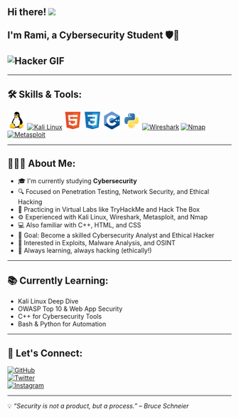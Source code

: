 <h2 align="left">
  <br>Hi there! <img src="https://user-images.githubusercontent.com/42378118/110234147-e3259600-7f4e-11eb-95be-0c4047144dea.gif" width="30"><br>
  <br> I'm Rami, a Cybersecurity Student 🛡️🔐<br>
  <br>
  <img src="https://media.giphy.com/media/SWoSkN6DxTszqIKEqv/giphy.gif" alt="Hacker GIF" width="500">
</h2>

---

<h2 align="left">🛠️ Skills & Tools:</h2>
<p align="left">
  <a href="#"><img src="https://raw.githubusercontent.com/devicons/devicon/master/icons/linux/linux-original.svg" alt="Linux" width="40" height="40"/></a>
  <a href="#"><img src="https://www.vectorlogo.zone/logos/kaliorg/kaliorg-icon.svg" alt="Kali Linux" width="40" height="40"/></a>
  <a href="#"><img src="https://raw.githubusercontent.com/devicons/devicon/master/icons/html5/html5-original.svg" alt="HTML" width="40" height="40"/></a>
  <a href="#"><img src="https://raw.githubusercontent.com/devicons/devicon/master/icons/css3/css3-original.svg" alt="CSS" width="40" height="40"/></a>
  <a href="#"><img src="https://raw.githubusercontent.com/devicons/devicon/master/icons/cplusplus/cplusplus-original.svg" alt="C++" width="40" height="40"/></a>
  <a href="#"><img src="https://raw.githubusercontent.com/devicons/devicon/master/icons/python/python-original.svg" alt="Python" width="40" height="40"/></a>
  <a href="#"><img src="https://www.vectorlogo.zone/logos/wireshark/wireshark-icon.svg" alt="Wireshark" width="40" height="40"/></a>
  <a href="#"><img src="https://upload.wikimedia.org/wikipedia/commons/2/2f/Logo_nmap.svg" alt="Nmap" width="40" height="40"/></a>
  <a href="#"><img src="https://cdn.worldvectorlogo.com/logos/metasploit.svg" alt="Metasploit" width="40" height="40"/></a>
</p>

---

<h2 align="left">👨🏻‍💻 About Me:</h2>

- 🎓 I'm currently studying **Cybersecurity**
- 🔍 Focused on Penetration Testing, Network Security, and Ethical Hacking
- 🧪 Practicing in Virtual Labs like TryHackMe and Hack The Box
- ⚙️ Experienced with Kali Linux, Wireshark, Metasploit, and Nmap
- 💻 Also familiar with C++, HTML, and CSS
- 🎯 Goal: Become a skilled Cybersecurity Analyst and Ethical Hacker
- 🔐 Interested in Exploits, Malware Analysis, and OSINT
- 🚀 Always learning, always hacking (ethically!)

---

<h2 align="left">📚 Currently Learning:</h2>

- Kali Linux Deep Dive
- OWASP Top 10 & Web App Security
- C++ for Cybersecurity Tools
- Bash & Python for Automation

---

<h2 align="left">📡 Let's Connect:</h2>

[![GitHub](https://img.shields.io/badge/-GitHub-black?style=flat-square&logo=github&logoColor=white)](https://github.com/your-username)  
[![Twitter](https://img.shields.io/badge/-@rami_r211-1da1f2?style=flat-square&logo=twitter&logoColor=white)](https://x.com/rami_r211)    
[![Instagram](https://img.shields.io/badge/-@rami_rbehat21-e1306c?style=flat-square&logo=instagram&logoColor=white)](https://instagram.com/rami_rbehat21)


---

💡 *“Security is not a product, but a process.” – Bruce Schneier*


